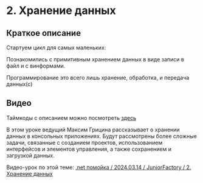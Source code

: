 ﻿# 2. Хранение данных

## Краткое описание

Стартуем цикл для самых маленьких:

Познакомились с примитивным хранением данных в виде записи в файл и с винформами. 

Программирование это всего лишь хранение, обработка, и передача данных(с)

## Видео

Таймкоды с описанием можно посмотреть [здесь](video.md)

В этом уроке ведущий Максим Грицина рассказывает о хранении данных в консольных приложениях. 
Будут рассмотрены более сложные задачи, связанные с созданием проектов, использованием интерфейсов и элементов управления, а также сохранением и загрузкой данных.

Видео-урок по этой теме: [.net помойка / 2024.03.14 / JuniorFactory / 2. Хранение данных](https://www.youtube.com/watch?v=L2q-32fki6A)
